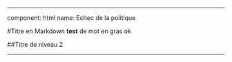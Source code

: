 * * *
component: html
name: Echec de la politique

#Titre en Markdown
**test** de mot en gras
ok

##Titre de niveau 2

* * *
